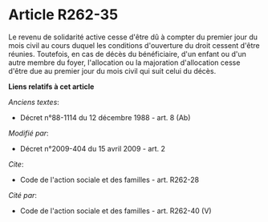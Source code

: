 # Article R262-35

Le revenu de solidarité active cesse d'être dû à compter du premier jour du mois civil au cours duquel les conditions
d'ouverture du droit cessent d'être réunies. Toutefois, en cas de décès du bénéficiaire, d'un enfant ou d'un autre membre du
foyer, l'allocation ou la majoration d'allocation cesse d'être due au premier jour du mois civil qui suit celui du décès.

**Liens relatifs à cet article**

_Anciens textes_:

  - Décret n°88-1114 du 12 décembre 1988 - art. 8 (Ab)

_Modifié par_:

  - Décret n°2009-404 du 15 avril 2009 - art. 2

_Cite_:

  - Code de l'action sociale et des familles - art. R262-28

_Cité par_:

  - Code de l'action sociale et des familles - art. R262-40 (V)
